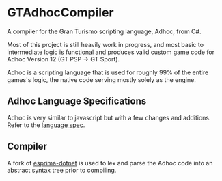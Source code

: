 # GTAdhocCompiler
A compiler for the Gran Turismo scripting language, Adhoc, from C#. 

Most of this project is still heavily work in progress, and most basic to intermediate logic is functional and produces valid custom game code for Adhoc Version 12 (GT PSP -> GT Sport).

Adhoc is a scripting language that is used for roughly 99% of the entire games's logic, the native code serving mostly solely as the engine.

## Adhoc Language Specifications

Adhoc is very similar to javascript but with a few changes and additions. Refer to the [language spec](LANGUAGE_SPECIFICATION.md).

## Compiler
A fork of [esprima-dotnet](https://github.com/Nenkai/esprima-dotnet) is used to lex and parse the Adhoc code into an abstract syntax tree prior to compiling.
